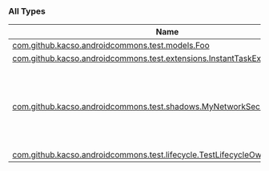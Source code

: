 

### All Types

| Name | Summary |
|---|---|
| [com.github.kacso.androidcommons.test.models.Foo](../com.github.kacso.androidcommons.test.models/-foo/index.md) |  |
| [com.github.kacso.androidcommons.test.extensions.InstantTaskExecutorExtension](../com.github.kacso.androidcommons.test.extensions/-instant-task-executor-extension/index.md) |  |
| [com.github.kacso.androidcommons.test.shadows.MyNetworkSecurityPolicy](../com.github.kacso.androidcommons.test.shadows/-my-network-security-policy/index.md) | Use this as shadow when running network tests on SDK 21 |
| [com.github.kacso.androidcommons.test.lifecycle.TestLifecycleOwner](../com.github.kacso.androidcommons.test.lifecycle/-test-lifecycle-owner/index.md) |  |
